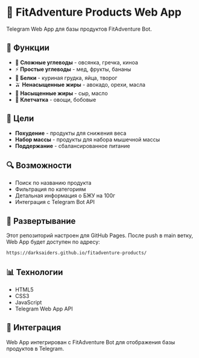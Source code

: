 # 🍎 FitAdventure Products Web App

Telegram Web App для базы продуктов FitAdventure Bot.

## 📱 Функции

- 🌾 **Сложные углеводы** - овсянка, гречка, киноа
- ⚡ **Простые углеводы** - мед, фрукты, бананы
- 🥩 **Белки** - куриная грудка, яйца, творог
- 🫒 **Ненасыщенные жиры** - авокадо, орехи, масла
- 🧈 **Насыщенные жиры** - сыр, масло
- 🌿 **Клетчатка** - овощи, бобовые

## 🎯 Цели

- **Похудение** - продукты для снижения веса
- **Набор массы** - продукты для набора мышечной массы
- **Поддержание** - сбалансированное питание

## 🔍 Возможности

- Поиск по названию продукта
- Фильтрация по категориям
- Детальная информация о БЖУ на 100г
- Интеграция с Telegram Bot API

## 🚀 Развертывание

Этот репозиторий настроен для GitHub Pages. После push в main ветку, Web App будет доступен по адресу:

`https://darksaiders.github.io/fitadventure-products/`

## 📊 Технологии

- HTML5
- CSS3
- JavaScript
- Telegram Web App API

## 🔗 Интеграция

Web App интегрирован с FitAdventure Bot для отображения базы продуктов в Telegram. 